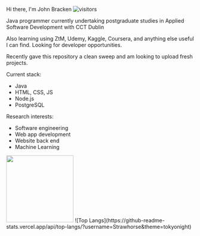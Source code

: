 Hi there, I'm John Bracken
![visitors](https://visitor-badge.glitch.me/badge?page_id=page.id)

Java programmer currently undertaking postgraduate studies in Applied Software Development with CCT Dublin 

Also learning using ZtM, Udemy, Kaggle, Coursera, and anything else useful I can find. Looking for developer opportunities.

Recently gave this repository a clean sweep and am looking to upload fresh projects.

Current stack: 
- Java
- HTML, CSS, JS 
- Node.js 
- PostgreSQL

Research interests:
- Software engineering
- Web app development
- Website back end
- Machine Learning

<img height="180em" src="https://github-readme-stats.vercel.app/api?username=Strawhorse&show_icons=true&hide_border=true&&count_private=true&include_all_commits=true" />
![Top Langs](https://github-readme-stats.vercel.app/api/top-langs/?username=Strawhorse&theme=tokyonight)
